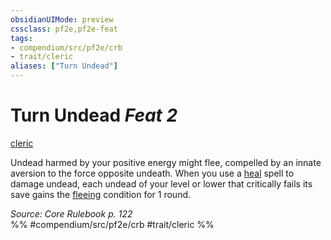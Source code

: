 ```yaml
---
obsidianUIMode: preview
cssclass: pf2e,pf2e-feat
tags:
- compendium/src/pf2e/crb
- trait/cleric
aliases: ["Turn Undead"]
---
```

# Turn Undead  *Feat 2*  
[cleric](Reference/Rules/Traits/cleric.md "Cleric Class Trait")  


Undead harmed by your positive energy might flee, compelled by an innate aversion to the force opposite undeath. When you use a [heal](heal.md) spell to damage undead, each undead of your level or lower that critically fails its save gains the [fleeing](conditions.md#Fleeing) condition for 1 round.

*Source: Core Rulebook p. 122*  
%% #compendium/src/pf2e/crb #trait/cleric %%